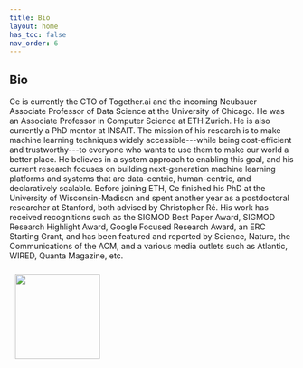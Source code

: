 ```yaml
---
title: Bio
layout: home
has_toc: false
nav_order: 6
---
```


## Bio

Ce is currently the CTO of Together.ai and the incoming Neubauer Associate Professor of Data Science at the University of Chicago. He was an Associate Professor in Computer Science at ETH Zurich. He is also currently a PhD mentor at INSAIT. The mission of his research is to make machine learning techniques widely accessible-​​-​-while being cost-​efficient and trustworthy-​​-​-to everyone who wants to use them to make our world a better place. He believes in a system approach to enabling this goal, and his current research focuses on building next-​generation machine learning platforms and systems that are data-​centric, human-​centric, and declaratively scalable. Before joining ETH, Ce finished his PhD at the University of Wisconsin-​​Madison and spent another year as a postdoctoral researcher at Stanford, both advised by Christopher Ré. His work has received recognitions such as the SIGMOD Best Paper Award, SIGMOD Research Highlight Award, Google Focused Research Award, an ERC Starting Grant, and has been featured and reported by Science, Nature, the Communications of the ACM, and a various media outlets such as Atlantic, WIRED, Quanta Magazine, etc. 



<img src="../assets/imgs/CeZhangColor.jpeg" width="150px" style="margin:10px 10px"/>
